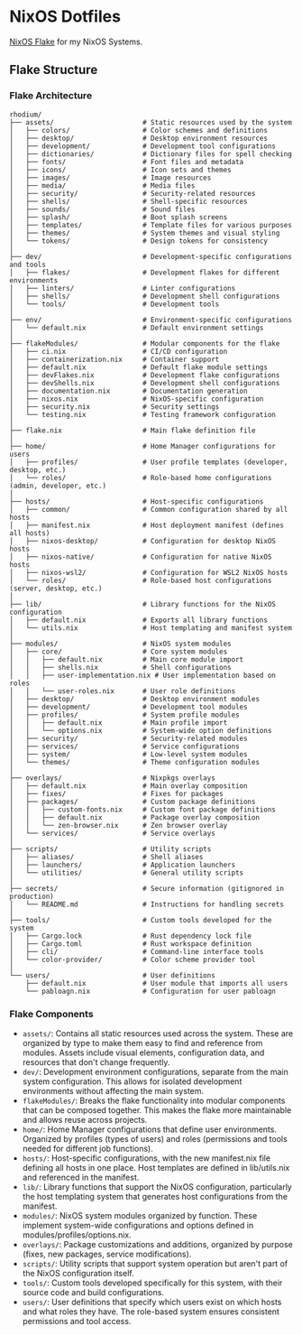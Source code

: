 # NixOS Dotfiles

[NixOS Flake](https://wiki.nixos.org/wiki/Flakes) for my NixOS Systems.

## Flake Structure

### Flake Architecture

```text
rhodium/
├── assets/                      # Static resources used by the system
│   ├── colors/                  # Color schemes and definitions
│   ├── desktop/                 # Desktop environment resources
│   ├── development/             # Development tool configurations
│   ├── dictionaries/            # Dictionary files for spell checking
│   ├── fonts/                   # Font files and metadata
│   ├── icons/                   # Icon sets and themes
│   ├── images/                  # Image resources
│   ├── media/                   # Media files
│   ├── security/                # Security-related resources
│   ├── shells/                  # Shell-specific resources
│   ├── sounds/                  # Sound files
│   ├── splash/                  # Boot splash screens
│   ├── templates/               # Template files for various purposes
│   ├── themes/                  # System themes and visual styling
│   └── tokens/                  # Design tokens for consistency
│
├── dev/                         # Development-specific configurations and tools
│   ├── flakes/                  # Development flakes for different environments
│   ├── linters/                 # Linter configurations
│   ├── shells/                  # Development shell configurations
│   └── tools/                   # Development tools
│
├── env/                         # Environment-specific configurations
│   └── default.nix              # Default environment settings
│
├── flakeModules/                # Modular components for the flake
│   ├── ci.nix                   # CI/CD configuration
│   ├── containerization.nix     # Container support
│   ├── default.nix              # Default flake module settings
│   ├── devFlakes.nix            # Development flake configurations
│   ├── devShells.nix            # Development shell configurations
│   ├── documentation.nix        # Documentation generation
│   ├── nixos.nix                # NixOS-specific configuration
│   ├── security.nix             # Security settings
│   └── testing.nix              # Testing framework configuration
│
├── flake.nix                    # Main flake definition file
│
├── home/                        # Home Manager configurations for users
│   ├── profiles/                # User profile templates (developer, desktop, etc.)
│   └── roles/                   # Role-based home configurations (admin, developer, etc.)
│
├── hosts/                       # Host-specific configurations
│   ├── common/                  # Common configuration shared by all hosts
│   ├── manifest.nix             # Host deployment manifest (defines all hosts)
│   ├── nixos-desktop/           # Configuration for desktop NixOS hosts
│   ├── nixos-native/            # Configuration for native NixOS hosts
│   ├── nixos-wsl2/              # Configuration for WSL2 NixOS hosts
│   └── roles/                   # Role-based host configurations (server, desktop, etc.)
│
├── lib/                         # Library functions for the NixOS configuration
│   ├── default.nix              # Exports all library functions
│   └── utils.nix                # Host templating and manifest system
│
├── modules/                     # NixOS system modules
│   ├── core/                    # Core system modules
│   │   ├── default.nix          # Main core module import
│   │   ├── shells.nix           # Shell configurations
│   │   ├── user-implementation.nix # User implementation based on roles
│   │   └── user-roles.nix       # User role definitions
│   ├── desktop/                 # Desktop environment modules
│   ├── development/             # Development tool modules
│   ├── profiles/                # System profile modules
│   │   ├── default.nix          # Main profile import
│   │   └── options.nix          # System-wide option definitions
│   ├── security/                # Security-related modules
│   ├── services/                # Service configurations
│   ├── system/                  # Low-level system modules
│   └── themes/                  # Theme configuration modules
│
├── overlays/                    # Nixpkgs overlays
│   ├── default.nix              # Main overlay composition
│   ├── fixes/                   # Fixes for packages
│   ├── packages/                # Custom package definitions
│   │   ├── custom-fonts.nix     # Custom font package definitions
│   │   ├── default.nix          # Package overlay composition
│   │   └── zen-browser.nix      # Zen browser overlay
│   └── services/                # Service overlays
│
├── scripts/                     # Utility scripts
│   ├── aliases/                 # Shell aliases
│   ├── launchers/               # Application launchers
│   └── utilities/               # General utility scripts
│
├── secrets/                     # Secure information (gitignored in production)
│   └── README.md                # Instructions for handling secrets
│
├── tools/                       # Custom tools developed for the system
│   ├── Cargo.lock               # Rust dependency lock file
│   ├── Cargo.toml               # Rust workspace definition
│   ├── cli/                     # Command-line interface tools
│   └── color-provider/          # Color scheme provider tool
│
└── users/                       # User definitions
    ├── default.nix              # User module that imports all users
    └── pabloagn.nix             # Configuration for user pabloagn
```

### Flake Components

- `assets/`: Contains all static resources used across the system. These are organized by type to make them easy to find and reference from modules. Assets include visual elements, configuration data, and resources that don't change frequently.
- `dev/`: Development environment configurations, separate from the main system configuration. This allows for isolated development environments without affecting the main system.
- `flakeModules/`: Breaks the flake functionality into modular components that can be composed together. This makes the flake more maintainable and allows reuse across projects.
- `home/`: Home Manager configurations that define user environments. Organized by profiles (types of users) and roles (permissions and tools needed for different job functions).
- `hosts/`: Host-specific configurations, with the new manifest.nix file defining all hosts in one place. Host templates are defined in lib/utils.nix and referenced in the manifest.
- `lib/`: Library functions that support the NixOS configuration, particularly the host templating system that generates host configurations from the manifest.
- `modules/`: NixOS system modules organized by function. These implement system-wide configurations and options defined in modules/profiles/options.nix.
- `overlays/`: Package customizations and additions, organized by purpose (fixes, new packages, service modifications).
- `scripts/`: Utility scripts that support system operation but aren't part of the NixOS configuration itself.
- `tools/`: Custom tools developed specifically for this system, with their source code and build configurations.
- `users/`: User definitions that specify which users exist on which hosts and what roles they have. The role-based system ensures consistent permissions and tool access.

